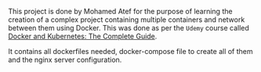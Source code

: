This project is done by Mohamed Atef for the purpose of learning the creation of a complex project containing multiple containers and network between them using Docker. This was done as per the `Udemy` course called [Docker and Kubernetes: The Complete Guide](https://www.udemy.com/course/docker-and-kubernetes-the-complete-guide/).

It contains all dockerfiles needed, docker-compose file to create all of them and the nginx server configuration.
